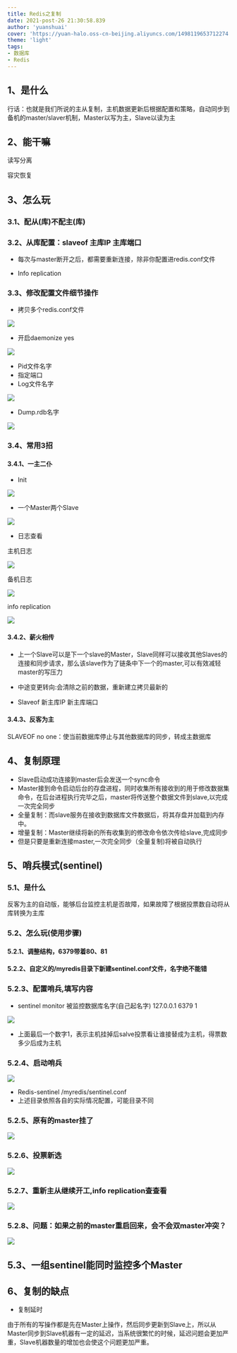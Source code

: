 ```yaml
---
title: Redis之复制
date: 2021-post-26 21:30:58.839
author: 'yuanshuai'
cover: 'https://yuan-halo.oss-cn-beijing.aliyuncs.com/1498119653712274.png'
theme: 'light'
tags: 
- 数据库
- Redis
---
```


## **1、是什么**

行话：也就是我们所说的主从复制，主机数据更新后根据配置和策略，自动同步到备机的master/slaver机制，Master以写为主，Slave以读为主

## 2、**能干嘛**

读写分离

容灾恢复

## 3、**怎么玩**

### 3.1、配从(库)不配主(库)

### 3.2、从库配置：slaveof 主库IP 主库端口

- 每次与master断开之后，都需要重新连接，除非你配置进redis.conf文件

- Info replication

### 3.3、修改配置文件细节操作

- 拷贝多个redis.conf文件

![](https://hexobbblog.oss-cn-beijing.aliyuncs.com/images/redis/107.png)

- 开启daemonize yes

![](https://hexobbblog.oss-cn-beijing.aliyuncs.com/images/redis/108.png)

- Pid文件名字
- 指定端口
- Log文件名字

![](https://hexobbblog.oss-cn-beijing.aliyuncs.com/images/redis/109.png)

- Dump.rdb名字

![](https://hexobbblog.oss-cn-beijing.aliyuncs.com/images/redis/200.png)

### 3.4、常用3招

#### 3.4.1、一主二仆

- Init

![](https://hexobbblog.oss-cn-beijing.aliyuncs.com/images/redis/201.png)

- 一个Master两个Slave

![](https://hexobbblog.oss-cn-beijing.aliyuncs.com/images/redis/202.png)

- 日志查看

主机日志

![](https://hexobbblog.oss-cn-beijing.aliyuncs.com/images/redis/203.png)

备机日志

![](https://hexobbblog.oss-cn-beijing.aliyuncs.com/images/redis/204.png)

info replication

![](https://hexobbblog.oss-cn-beijing.aliyuncs.com/images/redis/205.png)

#### 3.4.2、薪火相传

- 上一个Slave可以是下一个slave的Master，Slave同样可以接收其他Slaves的连接和同步请求，那么该slave作为了链条中下一个的master,可以有效减轻master的写压力

- 中途变更转向:会清除之前的数据，重新建立拷贝最新的

- Slaveof 新主库IP 新主库端口

#### 3.4.3、反客为主

SLAVEOF no one：使当前数据库停止与其他数据库的同步，转成主数据库

## 4、**复制原理**

- Slave启动成功连接到master后会发送一个sync命令
- Master接到命令启动后台的存盘进程，同时收集所有接收到的用于修改数据集命令，在后台进程执行完毕之后，master将传送整个数据文件到slave,以完成一次完全同步
- 全量复制：而slave服务在接收到数据库文件数据后，将其存盘并加载到内存中。
- 增量复制：Master继续将新的所有收集到的修改命令依次传给slave,完成同步
- 但是只要是重新连接master,一次完全同步（全量复制)将被自动执行

## 5、**哨兵模式**(sentinel)

### 5.1、是什么

反客为主的自动版，能够后台监控主机是否故障，如果故障了根据投票数自动将从库转换为主库

### 5.2、怎么玩(使用步骤)

#### 5.2.1、调整结构，6379带着80、81

#### 5.2.2、自定义的/myredis目录下新建sentinel.conf文件，名字绝不能错

### 5.2.3、配置哨兵,填写内容

- sentinel monitor 被监控数据库名字(自己起名字) 127.0.0.1 6379 1

![](https://hexobbblog.oss-cn-beijing.aliyuncs.com/images/redis/206.png)

- 上面最后一个数字1，表示主机挂掉后salve投票看让谁接替成为主机，得票数多少后成为主机

### 5.2.4、启动哨兵

![](https://hexobbblog.oss-cn-beijing.aliyuncs.com/images/redis/207.png)

- Redis-sentinel /myredis/sentinel.conf 
- 上述目录依照各自的实际情况配置，可能目录不同

### 5.2.5、原有的master挂了

![](https://hexobbblog.oss-cn-beijing.aliyuncs.com/images/redis/208.png)

### 5.2.6、投票新选

![](https://hexobbblog.oss-cn-beijing.aliyuncs.com/images/redis/209.png)

### 5.2.7、重新主从继续开工,info replication查查看

![](https://hexobbblog.oss-cn-beijing.aliyuncs.com/images/redis/210.png)

### 5.2.8、问题：如果之前的master重启回来，会不会双master冲突？

![](https://hexobbblog.oss-cn-beijing.aliyuncs.com/images/redis/211.png)

## 5.3、一组sentinel能同时监控多个Master

## 6、复制的缺点

- 复制延时

由于所有的写操作都是先在Master上操作，然后同步更新到Slave上，所以从Master同步到Slave机器有一定的延迟，当系统很繁忙的时候，延迟问题会更加严重，Slave机器数量的增加也会使这个问题更加严重。